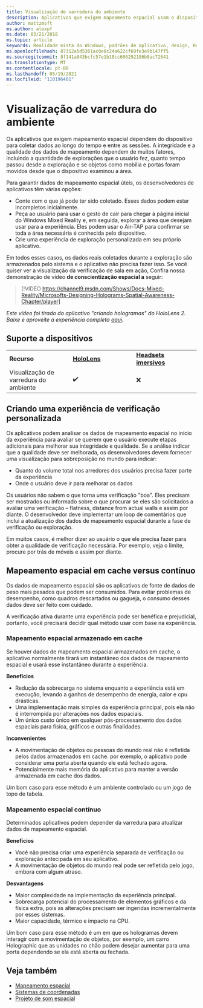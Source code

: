 ```yaml
---
title: Visualização de varredura do ambiente
description: Aplicativos que exigem mapeamento espacial usam o dispositivo para coletar dados ao longo do tempo e entre sessões.
author: mattzmsft
ms.author: alexpf
ms.date: 03/21/2018
ms.topic: article
keywords: Realidade mista do Windows, padrões de aplicativo, design, HoloLens, verificação de sala, mapeamento espacial, malha, headset de realidade misturada, headset de realidade misturada do Windows, headset da realidade virtual, HoloLens
ms.openlocfilehash: 87312a5d5361ac0e8c24a622cf69fe3e9b147ff5
ms.sourcegitcommit: 8f141a843bcfc57e1b18cc606292186b8ac72641
ms.translationtype: MT
ms.contentlocale: pt-BR
ms.lasthandoff: 05/19/2021
ms.locfileid: "110196401"
---
```

# <a name="room-scan-visualization"></a>Visualização de varredura do ambiente

Os aplicativos que exigem mapeamento espacial dependem do dispositivo para coletar dados ao longo do tempo e entre as sessões. A integridade e a qualidade dos dados de mapeamento dependem de muitos fatores, incluindo a quantidade de explorações que o usuário fez, quanto tempo passou desde a exploração e se objetos como mobília e portas foram movidos desde que o dispositivo examinou a área.

Para garantir dados de mapeamento espacial úteis, os desenvolvedores de aplicativos têm várias opções:
* Conte com o que já pode ter sido coletado. Esses dados podem estar incompletos inicialmente.
* Peça ao usuário para usar o gesto de cair para chegar à página inicial do Windows Mixed Reality e, em seguida, explorar a área que desejam usar para a experiência. Eles podem usar o Air-TAP para confirmar se toda a área necessária é conhecida pelo dispositivo.
* Crie uma experiência de exploração personalizada em seu próprio aplicativo.

Em todos esses casos, os dados reais coletados durante a exploração são armazenados pelo sistema e o aplicativo não precisa fazer isso. Se você quiser ver a visualização da verificação de sala em ação, Confira nossa demonstração de vídeo **de conscientização espacial a** seguir:

> [!VIDEO https://channel9.msdn.com/Shows/Docs-Mixed-Reality/Microsofts-Designing-Holograms-Spatial-Awareness-Chapter/player]

*Este vídeo foi tirado do aplicativo "criando hologramas" do HoloLens 2. Baixe e aproveite a experiência completa [aqui](https://aka.ms/dhapp).*

## <a name="device-support"></a>Suporte a dispositivos

<table>
    <colgroup>
    <col width="33%" />
    <col width="33%" />
    <col width="33%" />
    </colgroup>
    <tr>
        <td><strong>Recurso</strong></td>
        <td><a href="/hololens/hololens1-hardware"><strong>HoloLens</strong></a></td>
        <td><a href="../discover/immersive-headset-hardware-details.md"><strong>Headsets imersivos</strong></a></td>
    </tr>
     <tr>
        <td>Visualização de varredura do ambiente</td>
        <td>✔️</td>
        <td>❌</td>
    </tr>
</table>

## <a name="building-a-custom-scanning-experience"></a>Criando uma experiência de verificação personalizada

Os aplicativos podem analisar os dados de mapeamento espacial no início da experiência para avaliar se querem que o usuário execute etapas adicionais para melhorar sua integridade e qualidade. Se a análise indicar que a qualidade deve ser melhorada, os desenvolvedores devem fornecer uma visualização para sobreposição no mundo para indicar:
* Quanto do volume total nos arredores dos usuários precisa fazer parte da experiência
* Onde o usuário deve ir para melhorar os dados

Os usuários não sabem o que torna uma verificação "boa". Eles precisam ser mostrados ou informado sobre o que procurar se eles são solicitados a avaliar uma verificação – flatness, distance from actual walls e assim por diante. O desenvolvedor deve implementar um loop de comentários que inclui a atualização dos dados de mapeamento espacial durante a fase de verificação ou exploração.

Em muitos casos, é melhor dizer ao usuário o que ele precisa fazer para obter a qualidade de verificação necessária. Por exemplo, veja o limite, procure por trás de móveis e assim por diante.

## <a name="cached-versus-continuous-spatial-mapping"></a>Mapeamento espacial em cache versus contínuo

Os dados de mapeamento espacial são os aplicativos de fonte de dados de peso mais pesados que podem ser consumidos. Para evitar problemas de desempenho, como quadros descartados ou gagueja, o consumo desses dados deve ser feito com cuidado.

A verificação ativa durante uma experiência pode ser benéfica e prejudicial, portanto, você precisará decidir qual método usar com base na experiência.

### <a name="cached-spatial-mapping"></a>Mapeamento espacial armazenado em cache

Se houver dados de mapeamento espacial armazenados em cache, o aplicativo normalmente tirará um instantâneo dos dados de mapeamento espacial e usará esse instantâneo durante a experiência.

**Benefícios**
* Redução da sobrecarga no sistema enquanto a experiência está em execução, levando a ganhos de desempenho de energia, calor e cpu drásticas.
* Uma implementação mais simples da experiência principal, pois ela não é interrompida por alterações nos dados espaciais.
* Um único custo único em qualquer pós-processamento dos dados espaciais para física, gráficos e outras finalidades.

**Inconvenientes**
* A movimentação de objetos ou pessoas do mundo real não é refletida pelos dados armazenados em cache. por exemplo, o aplicativo pode considerar uma porta aberta quando ele está fechado agora.
* Potencialmente mais memória do aplicativo para manter a versão armazenada em cache dos dados.

Um bom caso para esse método é um ambiente controlado ou um jogo de topo de tabela.

### <a name="continuous-spatial-mapping"></a>Mapeamento espacial contínuo

Determinados aplicativos podem depender da varredura para atualizar dados de mapeamento espacial.

**Benefícios**
* Você não precisa criar uma experiência separada de verificação ou exploração antecipada em seu aplicativo.
* A movimentação de objetos do mundo real pode ser refletida pelo jogo, embora com algum atraso.

**Desvantagens**
* Maior complexidade na implementação da experiência principal.
* Sobrecarga potencial do processamento de elementos gráficos e da física extra, pois as alterações precisam ser ingeridas incrementalmente por esses sistemas.
* Maior capacidade, térmico e impacto na CPU.

Um bom caso para esse método é um em que os hologramas devem interagir com a movimentação de objetos, por exemplo, um carro Holographic que as unidades no chão podem desejar aumentar para uma porta dependendo se ela está aberta ou fechada.

## <a name="see-also"></a>Veja também

* [Mapeamento espacial](spatial-mapping.md)
* [Sistemas de coordenadas](coordinate-systems.md)
* [Projeto de som espacial](spatial-sound-design.md)
